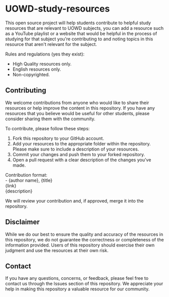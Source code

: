 # UOWD-study-resources

This open source project will help students contribute to helpful study resources that are relevant to UOWD subjects, you can add a resource such as a YouTube playlist or a website that would be helpful in the process of studying for that subject you're contributing to and noting topics in this resource that aren't relevant for the subject.

Rules and regulations (yes they exist):

- High Quality resources only.
- English resources only.
- Non-copyrighted.

## Contributing

We welcome contributions from anyone who would like to share their resources or help improve the content in this repository. If you have any resources that you believe would be useful for other students, please consider sharing them with the community.

To contribute, please follow these steps:

1. Fork this repository to your GitHub account.
2. Add your resources to the appropriate folder within the repository. Please make sure to include a description of your resources.
3. Commit your changes and push them to your forked repository.
4. Open a pull request with a clear description of the changes you've made.

Contribution format:<br>
\- {author name}, {title}<br>
{link}<br>
{description}<br>

We will review your contribution and, if approved, merge it into the repository.

## Disclaimer

While we do our best to ensure the quality and accuracy of the resources in this repository, we do not guarantee the correctness or completeness of the information provided. Users of this repository should exercise their own judgment and use the resources at their own risk.

## Contact

If you have any questions, concerns, or feedback, please feel free to contact us through the Issues section of this repository. We appreciate your help in making this repository a valuable resource for our community.
